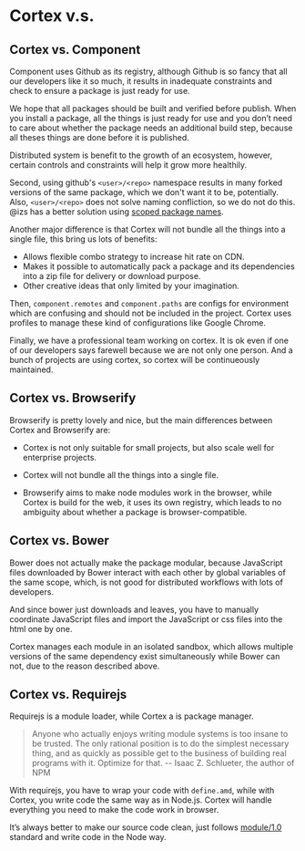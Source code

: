 # Cortex v.s.

## Cortex vs. Component

Component uses Github as its registry, although Github is so fancy that all our developers like it so much, it  results in inadequate constraints and check to ensure a package is just ready for use.

We hope that all packages should be built and verified before publish. When you install a package, all the things is just ready for use and you don’t need to care about whether the package needs an additional build step, because all theses things are done before it is published.

Distributed system is benefit to the growth of an ecosystem, however, certain controls and constraints will help it grow more healthily.

Second, using github's `<user>/<repo>` namespace results in many forked versions of the same package, which we don't want it to be, potentially. Also, `<user>/<repo>` does not solve naming confliction, so we do not do this. @izs has a better solution using [scoped package names](https://github.com/npm/npm/issues/5239).


Another major difference is that Cortex will not bundle all the things into a single file, this bring us lots of benefits:
- Allows flexible combo strategy to increase hit rate on CDN.
- Makes it possible to automatically pack a package and its dependencies into a zip file for delivery or download purpose.
- Other creative ideas that only limited by your imagination.

Then, `component.remotes` and `component.paths` are configs for environment which are confusing and should not be included in the project. Cortex uses profiles to manage these kind of configurations like Google Chrome.

Finally, we have a professional team working on cortex. It is ok even if one of our developers says farewell because we are not only one person. And a bunch of projects are using cortex, so cortex will be continueously maintained.

## Cortex vs. Browserify

Browserify is pretty lovely and nice, but the main differences between Cortex and Browserify are:

- Cortex is not only suitable for small projects,  but also scale well for enterprise projects.

- Cortex will not bundle all the things into a single file.

- Browserify aims to make node modules work in the browser, while Cortex is build for the web, it uses its own registry, which leads to no ambiguity about whether a package is browser-compatible.


## Cortex vs. Bower

Bower does not actually make the package modular, because JavaScript files downloaded by Bower interact with each other by global variables of the same scope, which, is not good for distributed workflows with lots of developers.

And since bower just downloads and leaves, you have to manually coordinate JavaScript files and import the JavaScript or css files into the html one by one.

Cortex manages each module in an isolated sandbox, which allows multiple versions of the same dependency exist simultaneously while Bower can not, due to the reason described above.

## Cortex vs. Requirejs

Requirejs is a module loader, while Cortex a is package manager.

> Anyone who actually enjoys writing module systems is too insane to be trusted. The only rational position is to do the simplest necessary thing, and as quickly as possible get to the business of building real programs with it. Optimize for that.
> -- Isaac Z. Schlueter, the author of NPM

With requirejs, you have to wrap your code with `define.amd`, while with Cortex, you write code the same way as in Node.js. Cortex will handle everything you need to make the code work in browser.

It’s always better to make our source code clean, just follows [module/1.0](http://wiki.commonjs.org/wiki/Modules/1.0) standard and write code in the Node way.





